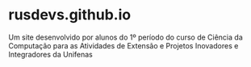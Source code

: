 # rusdevs.github.io
Um site desenvolvido por alunos do 1º período do curso de Ciência da Computação para as Atividades de Extensão e Projetos Inovadores e Integradores da Unifenas 
